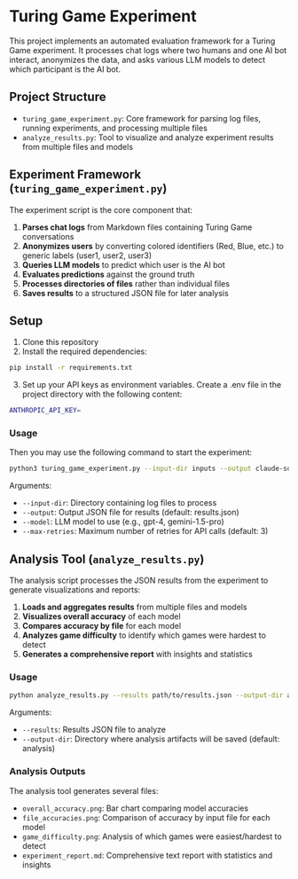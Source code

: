 # Turing Game Experiment

This project implements an automated evaluation framework for a Turing Game experiment. It processes chat logs where two humans and one AI bot interact, anonymizes the data, and asks various LLM models to detect which participant is the AI bot.

## Project Structure

- `turing_game_experiment.py`: Core framework for parsing log files, running experiments, and processing multiple files
- `analyze_results.py`: Tool to visualize and analyze experiment results from multiple files and models

## Experiment Framework (`turing_game_experiment.py`)

The experiment script is the core component that:

1. **Parses chat logs** from Markdown files containing Turing Game conversations
2. **Anonymizes users** by converting colored identifiers (Red, Blue, etc.) to generic labels (user1, user2, user3)
3. **Queries LLM models** to predict which user is the AI bot
4. **Evaluates predictions** against the ground truth
5. **Processes directories of files** rather than individual files
6. **Saves results** to a structured JSON file for later analysis

## Setup

1. Clone this repository
2. Install the required dependencies:

```bash
pip install -r requirements.txt 
```

3. Set up your API keys as environment variables. Create a .env file in the project directory with the following content:

```bash
ANTHROPIC_API_KEY=
```

### Usage

Then you may use the following command to start the experiment:

```bash
python3 turing_game_experiment.py --input-dir inputs --output claude-sonnet-results.json --model claude-3-5-sonnet-20240620
```

Arguments:

- `--input-dir`: Directory containing log files to process
- `--output`: Output JSON file for results (default: results.json)
- `--model`: LLM model to use (e.g., gpt-4, gemini-1.5-pro)
- `--max-retries`: Maximum number of retries for API calls (default: 3)

## Analysis Tool (`analyze_results.py`)

The analysis script processes the JSON results from the experiment to generate visualizations and reports:

1. **Loads and aggregates results** from multiple files and models
2. **Visualizes overall accuracy** of each model
3. **Compares accuracy by file** for each model
4. **Analyzes game difficulty** to identify which games were hardest to detect
5. **Generates a comprehensive report** with insights and statistics

### Usage

```bash
python analyze_results.py --results path/to/results.json --output-dir analysis_output
```

Arguments:
- `--results`: Results JSON file to analyze
- `--output-dir`: Directory where analysis artifacts will be saved (default: analysis)

### Analysis Outputs

The analysis tool generates several files:
- `overall_accuracy.png`: Bar chart comparing model accuracies
- `file_accuracies.png`: Comparison of accuracy by input file for each model
- `game_difficulty.png`: Analysis of which games were easiest/hardest to detect
- `experiment_report.md`: Comprehensive text report with statistics and insights
